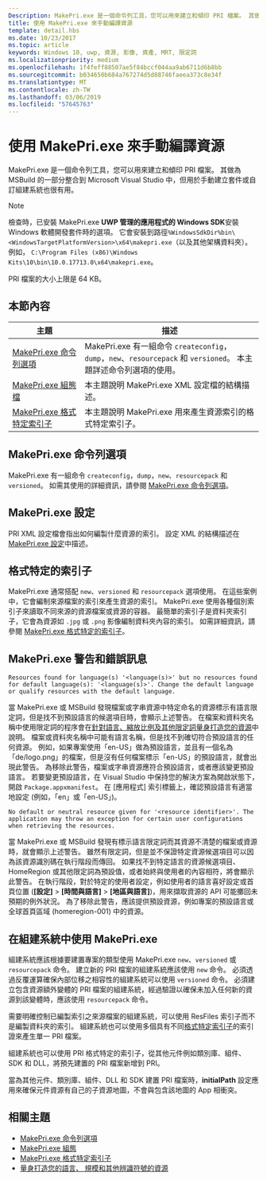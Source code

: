 ```yaml
---
Description: MakePri.exe 是一個命令列工具，您可以用來建立和傾印 PRI 檔案。 其做為 MSBuild 的一部分整合到 Microsoft Visual Studio 中，但用於手動建立套件或自訂組建系統也很有用。
title: 使用 MakePri.exe 來手動編譯資源
template: detail.hbs
ms.date: 10/23/2017
ms.topic: article
keywords: Windows 10, uwp, 資源, 影像, 資產, MRT, 限定詞
ms.localizationpriority: medium
ms.openlocfilehash: 1f4feff88507ae5f84bccf044aa9ab6711d6b8bb
ms.sourcegitcommit: b034650b684a767274d5d88746faeea373c8e34f
ms.translationtype: MT
ms.contentlocale: zh-TW
ms.lasthandoff: 03/06/2019
ms.locfileid: "57645763"
---
```

# <a name="compile-resources-manually-with-makepriexe"></a>使用 MakePri.exe 來手動編譯資源

MakePri.exe 是一個命令列工具，您可以用來建立和傾印 PRI 檔案。 其做為 MSBuild 的一部分整合到 Microsoft Visual Studio 中，但用於手動建立套件或自訂組建系統也很有用。

> [!NOTE]
> 檢查時，已安裝 MakePri.exe **UWP 管理的應用程式的 Windows SDK**安裝 Windows 軟體開發套件時的選項。 它會安裝到路徑`%WindowsSdkDir%bin\<WindowsTargetPlatformVersion>\x64\makepri.exe`（以及其他架構資料夾）。 例如， `C:\Program Files (x86)\Windows Kits\10\bin\10.0.17713.0\x64\makepri.exe`。

PRI 檔案的大小上限是 64 KB。

## <a name="in-this-section"></a>本節內容
|主題|描述|
|-|-|
| [MakePri.exe 命令列選項](makepri-exe-command-options.md) | MakePri.exe 有一組命令 `createconfig`，`dump`，`new`、`resourcepack` 和 `versioned`。 本主題詳述命令列選項的使用。 |
| [MakePri.exe 組態檔](makepri-exe-configuration.md) | 本主題說明 MakePri.exe XML 設定檔的結構描述。 |
| [MakePri.exe 格式特定索引子](makepri-exe-format-specific-indexers.md) | 本主題說明 MakePri.exe 用來產生資源索引的格式特定索引子。 |

## <a name="makepriexe-command-line-options"></a>MakePri.exe 命令列選項

MakePri.exe 有一組命令 `createconfig`，`dump`，`new`、`resourcepack` 和 `versioned`。 如需其使用的詳細資訊，請參閱 [MakePri.exe 命令列選項](makepri-exe-command-options.md)。

## <a name="makepriexe-configuration"></a>MakePri.exe 設定

PRI XML 設定檔會指出如何編製什麼資源的索引。 設定 XML 的結構描述在 [MakePri.exe 設定](makepri-exe-configuration.md)中描述。

## <a name="format-specific-indexers"></a>格式特定的索引子

MakePri.exe 通常搭配 `new`、`versioned` 和 `resourcepack` 選項使用。 在這些案例中，它會編制來源檔案的索引來產生資源的索引。 MakePri.exe 使用各種個別索引子來讀取不同來源的資源檔案或資源的容器。 最簡單的索引子是資料夾索引子，它會為資源如 `.jpg` 或 `.png` 影像編制資料夾內容的索引。 如需詳細資訊，請參閱 [MakePri.exe 格式特定的索引子](makepri-exe-format-specific-indexers.md)。

## <a name="makepriexe-warnings-and-error-messages"></a>MakePri.exe 警告和錯誤訊息

```
Resources found for language(s) '<language(s)>' but no resources found for default language(s): '<language(s)>'. Change the default language or qualify resources with the default language.
```

當 MakePri.exe 或 MSBuild 發現檔案或字串資源中特定命名的資源標示有語言限定詞，但是找不到預設語言的候選項目時，會顯示上述警告。 在檔案和資料夾名稱中使用限定詞的程序會在[針對語言、縮放比例及其他限定詞量身打造您的資源](tailor-resources-lang-scale-contrast.md)中說明。 檔案或資料夾名稱中可能有語言名稱，但是找不到確切符合預設語言的任何資源。 例如，如果專案使用「en-US」做為預設語言，並且有一個名為「de/logo.png」的檔案，但是沒有任何檔案標示「en-US」的預設語言，就會出現此警告。 為移除此警告，檔案或字串資源應符合預設語言，或者應該變更預設語言。 若要變更預設語言，在 Visual Studio 中保持您的解決方案為開啟狀態下，開啟 `Package.appxmanifest`。 在 \[應用程式\] 索引標籤上，確認預設語言有適當地設定 (例如，「en」或「en-US」)。

```
No default or neutral resource given for '<resource identifier>'. The application may throw an exception for certain user configurations when retrieving the resources.
```

當 MakePri.exe 或 MSBuild 發現有標示語言限定詞而其資源不清楚的檔案或資源時，就會顯示上述警告。 雖然有限定詞，但是並不保證特定資源候選項目可以因為該資源識別碼在執行階段而傳回。 如果找不到特定語言的資源候選項目、HomeRegion 或其他限定詞為預設值，或者始終與使用者的內容相符，將會顯示此警告。 在執行階段，對於特定的使用者設定，例如使用者的語言喜好設定或首頁位置 (**\[設定\]** > **\[時間與語言\]** > **\[地區與語言\]**)，用來擷取資源的 API 可能擲回未預期的例外狀況。 為了移除此警告，應該提供預設資源，例如專案的預設語言或全球首頁區域 (homeregion-001) 中的資源。

## <a name="using-makepriexe-in-a-build-system"></a>在組建系統中使用 MakePri.exe

組建系統應該根據要建置專案的類型使用 MakePri.exe `new`、`versioned` 或 `resourcepack` 命令。 建立新的 PRI 檔案的組建系統應該使用 `new` 命令。 必須透過反覆運算確保內部位移之相容性的組建系統可以使用 `versioned` 命令。 必須建立包含資源額外變體的 PRI 檔案的組建系統，經過驗證以確保未加入任何新的資源到該變體時，應該使用 `resourcepack` 命令。

需要明確控制已編製索引之來源檔案的組建系統，可以使用 ResFiles 索引子而不是編製資料夾的索引。 組建系統也可以使用多個具有不同[格式特定索引子](makepri-exe-format-specific-indexers.md)的索引證來產生單一 PRI 檔案。

組建系統也可以使用 PRI 格式特定的索引子，從其他元件例如類別庫、組件、SDK 和 DLL，將預先建置的 PRI 檔案新增到 PRI。

當為其他元件、類別庫、組件、DLL 和 SDK 建置 PRI 檔案時，**initialPath** 設定應用來確保元件資源有自己的子資源地圖，不會與包含該地圖的 App 相衝突。

## <a name="related-topics"></a>相關主題
* [MakePri.exe 命令列選項](makepri-exe-command-options.md)
* [MakePri.exe 組態](makepri-exe-configuration.md)
* [MakePri.exe 格式特定索引子](makepri-exe-format-specific-indexers.md)
* [量身打造您的語言、 規模和其他辨識符號的資源](tailor-resources-lang-scale-contrast.md)
